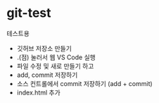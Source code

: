 # git-test
테스트용

+ 깃허브 저장소 만들기
+ .(점) 눌러서 웹 VS Code 실행
+ 파일 수정 및 새로 만들기 하고
+ add, commit 저장하기
+ 소스 컨트롤에서 commit 저장하기 (add + commit)
+ index.html 추가